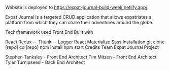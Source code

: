 
Website is deployed to https://expat-journal-build-week.netlify.app/

Expat Journal is a targeted CRUD application that allows expatriates a platform from which they can share their adventures around the globe.




Tech/framework used
Front End Built with

React
Redux -- Thunk -- Logger
React Materialize
Sass
Installation
git clone [repo]
cd [repo]
npm install
npm start
Credits
Team
Expat Journal Project

Stephen Tanksley - Front End Architect
Tim Mitzen - Front End Architect
Tyler Turnipseed - Back End Architect
